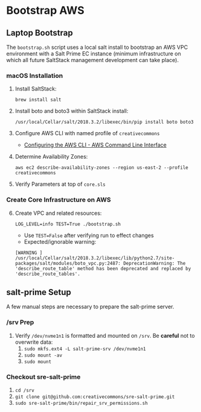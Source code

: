 # Bootstrap AWS


## Laptop Bootstrap

The `bootstrap.sh` script uses a local salt install to bootstrap an AWS
VPC environment with a Salt Prime EC instance (minimum infrastructure on
which all future SaltStack management development can take place).


### macOS Installation

1. Install SaltStack:

    ```shell
    brew install salt
    ```

2. Install boto and boto3 within SaltStack install:

    ```shell
    /usr/local/Cellar/salt/2018.3.2/libexec/bin/pip install boto boto3
    ```

3. Configure AWS CLI with named profile of `creativecommons`

   - [Configuring the AWS CLI - AWS Command Line Interface](https://docs.aws.amazon.com/cli/latest/userguide/cli-chap-getting-started.html)

4. Determine Availability Zones:

    ```shell
    aws ec2 describe-availability-zones --region us-east-2 --profile creativecommons
    ```

5. Verify Parameters at top of `core.sls`


### Create Core Infrastructure on AWS

6. Create VPC and related resources:

    ```shell
    LOG_LEVEL=info TEST=True ./bootstrap.sh
    ```

   - Use `TEST=False` after verifying run to effect changes
   - Expected/ignorable warning:

    ```
    [WARNING ] /usr/local/Cellar/salt/2018.3.2/libexec/lib/python2.7/site-packages/salt/modules/boto_vpc.py:2487: DeprecationWarning: The 'describe_route_table' method has been deprecated and replaced by 'describe_route_tables'.

    ```


## salt-prime Setup


A few manual steps are necessary to prepare the salt-prime server.


### /srv Prep

1. Verify `/dev/nvme1n1` is formatted and mounted on `/srv`. Be **careful** not
   to overwrite data:
   1. `sudo mkfs.ext4 -L salt-prime-srv /dev/nvme1n1`
   2. `sudo mount -av`
   3. `sudo mount`


### Checkout sre-salt-prime

1. `cd /srv`
2. `git clone git@github.com:creativecommons/sre-salt-prime.git`
3. `sudo sre-salt-prime/bin/repair_srv_permissions.sh`
